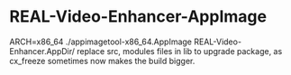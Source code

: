 # REAL-Video-Enhancer-AppImage
ARCH=x86_64 ./appimagetool-x86_64.AppImage REAL-Video-Enhancer.AppDir/
replace src, modules files in lib to upgrade package, as cx_freeze sometimes now makes the build bigger.
